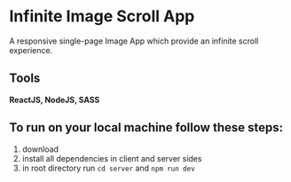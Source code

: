 # Infinite Image Scroll App

A responsive single-page Image App which provide an infinite scroll experience.

## Tools

**ReactJS, NodeJS, SASS**

## To run on your local machine follow these steps:

1. download
2. install all dependencies in client and server sides
3. in root directory run `cd server` and `npm run dev`
